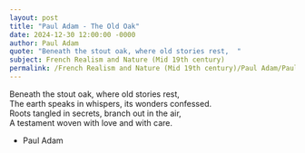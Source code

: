 ```yaml
---
layout: post
title: "Paul Adam - The Old Oak"
date: 2024-12-30 12:00:00 -0000
author: Paul Adam
quote: "Beneath the stout oak, where old stories rest,  "
subject: French Realism and Nature (Mid 19th century)
permalink: /French Realism and Nature (Mid 19th century)/Paul Adam/Paul Adam - The Old Oak
---
```


Beneath the stout oak, where old stories rest,  
The earth speaks in whispers, its wonders confessed.  
Roots tangled in secrets, branch out in the air,  
A testament woven with love and with care.

- Paul Adam
